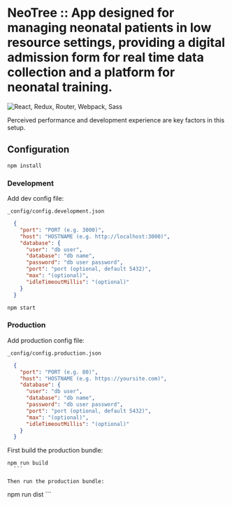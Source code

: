 # NeoTree :: App designed for managing neonatal patients in low resource settings, providing a digital admission form for real time data collection and a platform for neonatal training.

![React, Redux, Router, Webpack, Sass](https://eu-west-1.console.aws.amazon.com/codesuite/codecommit/repositories/neotree-editor/browse/refs/heads/web/--/.git-assets/React-Redux-Router-Webpack-Sass.png)

Perceived performance and development experience are key factors in this setup.

## Configuration

  ```
  npm install
  ```

  ### Development

  Add dev config file:
  ```
  _config/config.development.json
  ```

  ```json
    {
      "port": "PORT (e.g. 3000)",
      "host": "HOSTNAME (e.g. http://localhost:3000)",
      "database": {
        "user": "db user",
        "database": "db name",
        "password": "db user password",
        "port": "port (optional, default 5432)",
        "max": "(optional)",
        "idleTimeoutMillis": "(optional)"
      }
    }
  ```

  ```
  npm start
  ```

  ### Production

  Add production config file:
  ```
  _config/config.production.json
  ```

  ```json
    {
      "port": "PORT (e.g. 80)",
      "host": "HOSTNAME (e.g. https://yoursite.com)",
      "database": {
        "user": "db user",
        "database": "db name",
        "password": "db user password",
        "port": "port (optional, default 5432)",
        "max": "(optional)",
        "idleTimeoutMillis": "(optional)"
      }
    }
  ```

  First build the production bundle:
  ```
  npm run build
    ```

  Then run the production bundle:
  ```
  npm run dist
    ```
